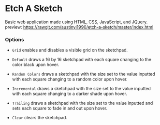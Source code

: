 # Etch A Sketch

Basic web application made using HTML, CSS, JavaScript, and JQuery.
preview: https://rawgit.com/austinyi1990/etch-a-sketch/master/index.html

### Options

* `Grid` enables and disables a visible grid on the sketchpad.

* `Default` draws a 16 by 16 sketchpad with each square changing to the color black upon hover.

* `Random Colors` draws a sketchpad with the size set to the value inputted with each square changing to a random color upon hover.

* `Incremental` draws a sketchpad with the size set to the value inputted with each square changing to a darker shade upon hover.

* `Trailing` draws a sketchpad with the size set to the value inputted and sets each square to fade in and out upon hover.

* `Clear` clears the sketchpad.

